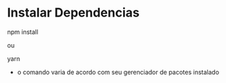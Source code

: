 # Instalar Dependencias

npm install

ou

yarn

- o comando varia de acordo com seu gerenciador de pacotes instalado
